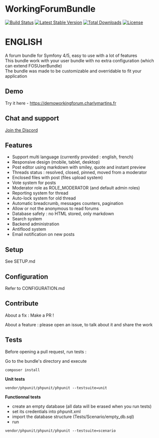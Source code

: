 WorkingForumBundle
==================

[![Build Status](https://travis-ci.org/Yosimitso/WorkingForumBundle.svg?branch=master)](https://travis-ci.org/Yosimitso/WorkingForumBundle) [![Latest Stable Version](https://poser.pugx.org/yosimitso/workingforumbundle/v/stable)](https://packagist.org/packages/yosimitso/workingforumbundle) [![Total Downloads](https://poser.pugx.org/yosimitso/workingforumbundle/downloads)](https://packagist.org/packages/yosimitso/workingforumbundle) [![License](https://poser.pugx.org/yosimitso/workingforumbundle/license)](https://packagist.org/packages/yosimitso/workingforumbundle)


ENGLISH
=================  
A forum bundle for Symfony 4/5, easy to use with a lot of features  
This bundle work with your user bundle with no extra configuration (which can extend FOSUserBundle)  
The bundle was made to be customizable and overridable to fit your application  

Demo
-------------
Try it here - https://demoworkingforum.charlymartins.fr

Chat and support
---------------
[Join the Discord](https://discord.gg/EG7C54PgWR)

Features
------------------
- Support multi language (currently provided : english, french)
- Responsive design (mobile, tablet, desktop)
- Post editor using markdown with smiley, quote and instant preview
- Threads status : resolved, closed, pinned, moved from a moderator
- Enclosed files with post (files upload system)
- Vote system for posts
- Moderator role as ROLE_MODERATOR (and default admin roles)
- Reporting system for thread
- Auto-lock system for old thread
- Automatic breadcrumb, messages counters, pagination
- Allow or not the anonymous to read forums
- Database safety : no HTML stored, only markdown
- Search system
- Backend administration
- Antiflood system
- Email notification on new posts


Setup
------------------
See SETUP.md


Configuration
-----------------
Refer to CONFIGURATION.md

Contribute
----------------
About a fix : 
Make a PR !

About a feature :
please open an issue, to talk about it and share the work

Tests
--------------------
Before opening a pull request, run tests :

Go to the bundle's directory and execute 
````
composer install
````

**Unit tests**
````
vendor/phpunit/phpunit/phpunit --testsuite=unit
````

**Functionnal tests**

- create an empty database (all data will be erased when you run tests)
- set its credentials into phpunit.xml
- import the database structure (Tests/Scenario/empty_db.sql)
- run 
````
vendor/phpunit/phpunit/phpunit --testsuite=scenario
````



